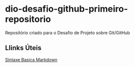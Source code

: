 # dio-desafio-github-primeiro-repositorio
Repositório criado para o Desafio de Projeto sobre Git/GitHub

## Llinks Úteis
[Sintaxe Basica Markdown](https://www.markdownguide.org/basic-syntax/)
